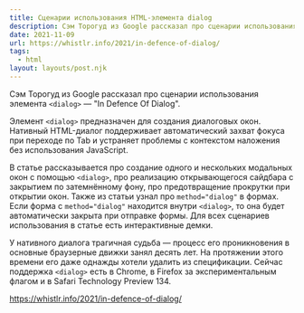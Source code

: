 ```yaml
---
title: Сценарии использования HTML-элемента dialog
description: Сэм Торогуд из Google рассказал про сценарии использования элемента dialog
date: 2021-11-09
url: https://whistlr.info/2021/in-defence-of-dialog/
tags:
  - html
layout: layouts/post.njk
---
```

Сэм Торогуд из Google рассказал про сценарии использования элемента `<dialog>` — "In Defence Of Dialog".

Элемент `<dialog>` предназначен для создания диалоговых окон. Нативный HTML-диалог поддерживает автоматический захват фокуса при переходе по Tab и устраняет проблемы с контекстом наложения без использования JavaScript.

В статье рассказывается про создание одного и нескольких модальных окон с помощью `<dialog>`, про реализацию открывающегося сайдбара с закрытием по затемнённому фону, про предотвращение прокрутки при открытии окон. Также из статьи узнал про `method="dialog"` в формах. Если форма с `method="dialog"` находится внутри `<dialog>`, то она будет автоматически закрыта при отправке формы. Для всех сценариев использования в статье есть интерактивные демки.

У нативного диалога трагичная судьба — процесс его проникновения в основные браузерные движки занял десять лет. На протяжении этого времени его даже однажды хотели удалить из спецификации. Сейчас поддержка `<dialog>` есть в Chrome, в Firefox за экспериментальным флагом и в Safari Technology Preview 134.

https://whistlr.info/2021/in-defence-of-dialog/
